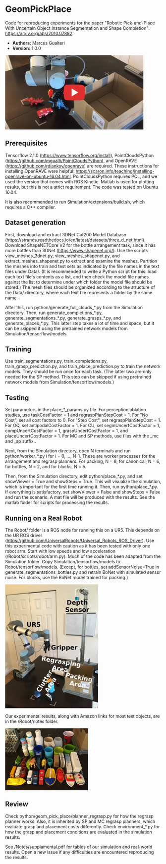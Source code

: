 # GeomPickPlace

Code for reproducing experiments for the paper "Robotic Pick-and-Place With Uncertain Object Instance Segmentation and Shape Completion": https://arxiv.org/abs/2010.07892.

* **Authors:** Marcus Gualteri
* **Version:** 1.0.0

<a href="https://youtu.be/OBGf7L3iKsM" target="_blank"><img src="Notes/figures/play-video.png" height="240"/></a>

## Prerequisites

Tensorflow 2.1.0 (https://www.tensorflow.org/install), PointCloudsPython (https://github.com/mgualti/PointCloudsPython), and OpenRAVE (https://github.com/rdiankov/openrave) are required. These instructions for installing OpenRAVE were helpful: https://scaron.info/teaching/installing-openrave-on-ubuntu-16.04.html. PointCloudsPython requires PCL, and we used the version that comes with ROS Kinetic. Matlab is used for plotting results, but this is not a strict requirement. The code was tested on Ubuntu 16.04.

It is also recommended to run Simulation/extensions/build.sh, which requires a C++ compiler.

## Dataset generation

First, download and extract 3DNet Cat200 Model Database (https://strands.readthedocs.io/en/latest/datasets/three_d_net.html). Download ShapeNETCore V2 for the bottle arrangement task, since it has more bottles than 3DNet (https://www.shapenet.org/). Use the scripts view_meshes_3dnet.py, view_meshes_shapenet.py, and extract_meshes_shapenet.py to extract and examine the meshes. Partition the meshes into train and test sets as indicated by the file names in the text files under Data/. (It is recommended to write a Python script for this: load each text file's contents as a list, and then check the model file names against the list to determine under which folder the model file should be stored.) The mesh files should be organized according to the structure of the Data/ directory, where each text file represents a folder by the same name.

After this, run python/generate\_full\_clouds_\*.py from the Simulation directory. Then, run generate\_completions\_\*.py, generate_segmentations\_\*.py, generate_grasps\_\*.py, and generate_places\_\*.py. This latter step takes a lot of time and space, but it can be skipped if using the pretrained network models from Simulation/tensorflow/models.

## Training

Use train\_segmentations.py, train\_completions.py, train\_grasp\_prediction.py, and train\_place\_prediction.py to train the network models. They should be run once for each task. (The latter two are only needed for the SP method. This step can be skipped if using pretrained network models from Simulation/tensorflow/models.)

## Testing

Set parameters in the place\_\*\_params.py file. For perception ablation studies, use taskCostFactor = 1 and regraspPlanStepCost = 1. For "No Cost", set all cost factors to 0. For "Step Cost", set regraspPlanStepCost = 1. For GQ, set antipodalCostFactor = 1. For CU, set segmUncertCostFactor = 1, compUncertCostFactor = 1, graspUncertCostFactor = 1, and placeUncertCostFactor = 1. For MC and SP methods, use files with the \_mc and \_sp suffix..

Next, from the Simulation directory, open N terminals and run python/worker\_\*.py i for i = 0, ..., N-1. These are worker processes for the arrangement and regrasp planners. For packing, N = 8, for canonical, N = 6, for bottles, N = 2, and for blocks, N = 5.

Then, from the Simulation directory, edit python/place\_\*.py, and set showViewer = True and showSteps = True. This will visualize the simulation, which is important for the first time running it. Then, run python/place\_\*.py. If everything is satisfactory, set showViewer = False and showSteps = False and run the scenario. A mat file will be produced with the results. See the matlab folder for scripts for processing the results.

## Running on a Real Robot

The Robot/ folder is a ROS node for running this on a UR5. This depends on the UR ROS driver (https://github.com/UniversalRobots/Universal_Robots_ROS_Driver). Use this experimental code with caution as it has been tested with only one robot arm. Start with low speeds and low acceleration (/Robot/scripts/robot/arm.py). Much of the code has been adapted from the Simulation folder. Copy Simulation/tensorflow/models to Robot/tensorflow/models. (Except, for bottles, set addSensorNoise=True in generate_segmentations_bottles.py and retrain BoNet with simulated sensor noise. For blocks, use the BoNet model trained for packing.)

<img src="Notes/figures/packing-setup.png" height=400px/>

Our experimental results, along with Amazon links for most test objects, are in the /Robot/notes folder.

<img src="Notes/figures/packing-objects.jpg" height=200px/>

## Review

Check python/geom_pick_place/planner_regrasp.py for how the regrasp planner works. Also, it is inherited by SP and MC regrasp planners, which evaluate grasp and placement costs differently. Check environment\_\*.py for how the grasp and placement conditions are evaluated in the simulation results.

See /Notes/supplamental.pdf for tables of our simulation and real-world results. Open a new issue if any difficulties are encountered reproducing the results.
